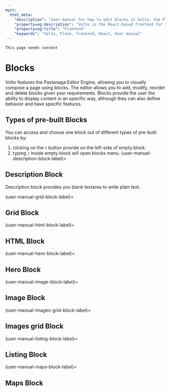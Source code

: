 ```yaml
---
myst:
  html_meta:
    "description": "User manual for how to edit blocks in Volto, the Plone 6 frontend."
    "property=og:description": "Volto is the React-based frontend for the Plone CMS. It is the default UI for the Plone 6 release."
    "property=og:title": "Frontend"
    "keywords": "Volto, Plone, frontend, React, User manual"
---
```


```{todo}
This page needs content
```

# Blocks
Volto features the Pastanaga Editor Engine, allowing you to visually compose a page using blocks. The editor allows you to add, modify, reorder and delete blocks given your requirements. Blocks provide the user the ability to display content in an specific way, although they can also define behavior and have specific features.

## Types of pre-built Blocks

You can access and choose one block out of different types of pre-built blocks by:
1. clicking on the `+` button provide on the left-side of empty block.
2. typing `/` inside empty block will open blocks menu.
(user-manual-description-block-label)=

## Description Block

Description block provides you blank textarea to write plain text. 

(user-manual-grid-block-label)=

## Grid Block

(user-manual-html-block-label)=

## HTML Block

(user-manual-hero-block-label)=

## Hero Block

(user-manual-image-block-label)=

## Image Block

(user-manual-images-grid-block-label)=

## Images grid Block

(user-manual-listing-block-label)=

## Listing Block

(user-manual-maps-block-label)=

## Maps Block
